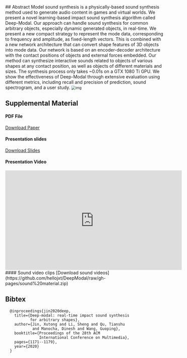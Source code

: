 <title> Deep-Modal: Real-Time Impact Sound Synthesis for Arbitrary Shapes </title>
## Abstract
Model sound synthesis is a physically-based sound synthesis method used to generate audio content in games and virtual worlds. We present a novel learning-based impact sound synthesis algorithm called Deep-Modal. Our approach can handle sound synthesis for common arbitrary objects, especially dynamic generated objects, in real-time. We present a new compact strategy to represent the mode data, corresponding to frequency and amplitude, as fixed-length vectors. This is combined with a new network architecture that can convert shape features of 3D objects into mode data. Our network is based on an encoder-decoder architecture with the contact positions of objects and external forces embedded. Our method can synthesize interactive sounds related to objects of various shapes at any contact position, as well as objects of different materials and sizes. The synthesis process only takes ~0.01s on a GTX 1080 Ti GPU. We show the effectiveness of Deep-Modal through extensive evaluation using different metrics, including recall and precision of prediction, sound spectrogram, and a user study.

<img src="https://dl.acm.org/cms/asset/2cfee9b1-8995-41db-8ecb-14a81bb4c074/3394171.3413572.key.jpg" alt="img" style="zoom:80%;" />


## Supplemental Material

#### PDF File
[Download Paper](https://dl.acm.org/doi/pdf/10.1145/3394171.3413572)
#### Presentation slides
[Download Slides](https://github.com/hellojxt/DeepModal/raw/gh-pages/presentation.pptx)
#### Presentation Video
<iframe width="560" height="315" src="https://www.youtube.com/embed/pc2pHj6t2Xk" frameborder="0" allow="accelerometer; autoplay; clipboard-write; encrypted-media; gyroscope; picture-in-picture" allowfullscreen></iframe>
#### Sound video clips
[Download sound videos](https://github.com/hellojxt/DeepModal/raw/gh-pages/sound%20material.zip)

## Bibtex
```
  @inproceedings{jin2020deep,
    title={Deep-modal: real-time impact sound synthesis 
           for arbitrary shapes},
    author={Jin, Xutong and Li, Sheng and Qu, Tianshu
            and Manocha, Dinesh and Wang, Guoping},
    booktitle={Proceedings of the 28th ACM 
               International Conference on Multimedia},
    pages={1171--1179},
    year={2020}
  }
```

